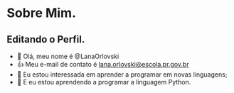 # Sobre Mim. 
## Editando o Perfil.
- 👋 Olá, meu nome é @LanaOrlovski
- :+1: Meu e-mail de contato é lana.orlovski@escola.pr.gov.br 
- 👀 Eu estou interessada em aprender a programar em novas linguagens;
- 🌱 E eu estou aprendendo a programar a linguagem Python. 

<!---
LanaOrlovski/LanaOrlovski is a ✨ special ✨ repository because its `README.md` (this file) appears on your GitHub profile.
You can click the Preview link to take a look at your changes.
--->
